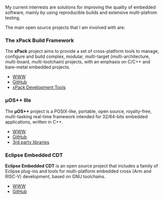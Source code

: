 My current interrests are solutions for improving the quality of embedded software, mainly by using reproducible builds and extensive multi-plafrom testing.

The main open source projects that I am involved with are:

### The xPack Build Framework

The **xPack** project aims to provide a set of cross-platform tools to manage, configure and build complex, modular, multi-target (multi-architecture, multi-board, multi-toolchain) projects, with an emphasis on C/C++ and bare-metal embedded projects.

- [WWW](https://xpack.github.io)
- [GitHub](https://github.com/xpack/)
- [xPack Development Tools](https://github.com/xpack-dev-tools/)

### µOS++ IIIe

The **µOS++** project is a POSIX-like, portable, open source, royalty-free, multi-tasking real-time framework intended for 32/64-bits embedded applications, written in C++. 

- [WWW](http://micro-os-plus.github.io)
- [GitHub](https://github.com/micro-os-plus/)
- [3rd party libraries](https://github.com/xpack-3rd-party/)

### Eclipse Embedded CDT

**Eclipse Embedded CDT** is an open source project that includes a family of Eclipse plug-ins and tools for multi-platform embedded cross (Arm and RISC-V) development, based on GNU toolchains.

- [WWW](https://eclipse-embed-cdt.github.io/)
- [GitHub](https://github.com/eclipse-embed-cdt/)

<!--
**ilg-ul/ilg-ul** is a ✨ _special_ ✨ repository because its `README.md` (this file) appears on your GitHub profile.

Here are some ideas to get you started:

- 🔭 I’m currently working on ...
- 🌱 I’m currently learning ...
- 👯 I’m looking to collaborate on ...
- 🤔 I’m looking for help with ...
- 💬 Ask me about ...
- 📫 How to reach me: ...
- 😄 Pronouns: ...
- ⚡ Fun fact: ...
-->
